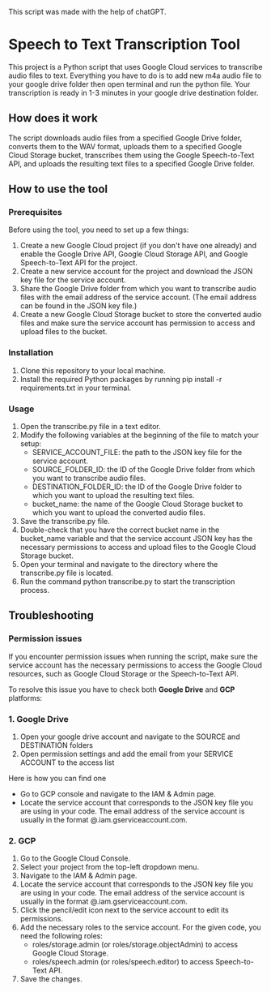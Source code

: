 This script was made with the help of chatGPT.

# Speech to Text Transcription Tool

This project is a Python script that uses Google Cloud services to transcribe audio files to text. 
Everything you have to do is to add new m4a audio file to your google drive folder then open terminal and run the python file. Your transcription is ready in 1-3 minutes in your google drive destination folder.

## How does it work

The script downloads audio files from a specified Google Drive folder, converts them to the WAV format, uploads them to a specified Google Cloud Storage bucket, transcribes them using the Google Speech-to-Text API, and uploads the resulting text files to a specified Google Drive folder.

## How to use the tool

### Prerequisites

Before using the tool, you need to set up a few things:
1. Create a new Google Cloud project (if you don't have one already) and enable the Google Drive API, Google Cloud Storage API, and Google Speech-to-Text API for the project.
2. Create a new service account for the project and download the JSON key file for the service account.
3. Share the Google Drive folder from which you want to transcribe audio files with the email address of the service account. (The email address can be found in the JSON key file.)
4. Create a new Google Cloud Storage bucket to store the converted audio files and make sure the service account has permission to access and upload files to the bucket.

### Installation

1. Clone this repository to your local machine.
2. Install the required Python packages by running pip install -r requirements.txt in your terminal.

### Usage

1. Open the transcribe.py file in a text editor.
2. Modify the following variables at the beginning of the file to match your setup:
    * SERVICE_ACCOUNT_FILE: the path to the JSON key file for the service account.
    * SOURCE_FOLDER_ID: the ID of the Google Drive folder from which you want to transcribe audio files.
    * DESTINATION_FOLDER_ID: the ID of the Google Drive folder to which you want to upload the resulting text files.
    * bucket_name: the name of the Google Cloud Storage bucket to which you want to upload the converted audio files.
3. Save the transcribe.py file.
4. Double-check that you have the correct bucket name in the bucket_name variable and that the service account JSON key has the necessary permissions to access and upload files to the Google Cloud Storage bucket.
5. Open your terminal and navigate to the directory where the transcribe.py file is located.
6. Run the command python transcribe.py to start the transcription process.

## Troubleshooting

### Permission issues

If you encounter permission issues when running the script, make sure the service account has the necessary permissions to access the Google Cloud resources, such as Google Cloud Storage or the Speech-to-Text API.

To resolve this issue you have to check both **Google Drive** and **GCP** platforms: 

### 1. Google Drive
1. Open your google drive account and navigate to the SOURCE and DESTINATION folders
2. Open permission settings and add the email from your SERVICE ACCOUNT to the access list

Here is how you can find one
- Go to GCP console and navigate to the IAM & Admin page.
- Locate the service account that corresponds to the JSON key file you are using in your code. The email address of the service account is usually in the format <account-name>@<project-id>.iam.gserviceaccount.com.

### 2. GCP

1. Go to the Google Cloud Console.
2. Select your project from the top-left dropdown menu.
3. Navigate to the IAM & Admin page.
4. Locate the service account that corresponds to the JSON key file you are using in your code. The email address of the service account is usually in the format <account-name>@<project-id>.iam.gserviceaccount.com.
5. Click the pencil/edit icon next to the service account to edit its permissions.
6. Add the necessary roles to the service account. For the given code, you need the following roles:
    * roles/storage.admin (or roles/storage.objectAdmin) to access Google Cloud Storage.
    * roles/speech.admin (or roles/speech.editor) to access Speech-to-Text API.
7. Save the changes.

